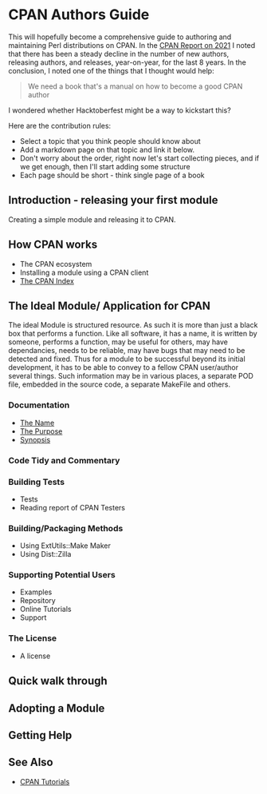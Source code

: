 # CPAN Authors Guide

This will hopefully become a comprehensive guide to authoring and maintaining Perl distributions on CPAN.
In the [CPAN Report on 2021](https://neilb.org/2022/02/07/cpan-report-2022.html)
I noted that there has been a steady decline in the number of
new authors, releasing authors, and releases, year-on-year, for the last 8 years.
In the conclusion, I noted one of the things that I thought would help:

> We need a book that's a manual on how to become a good CPAN author

I wondered whether Hacktoberfest might be a way to kickstart this?

Here are the contribution rules:

* Select a topic that you think people should know about
* Add a markdown page on that topic and link it below.
* Don't worry about the order, right now let's start collecting pieces, and if we get enough,
  then I'll start adding some structure
* Each page should be short - think single page of a book

## Introduction - releasing your first module

Creating a simple module and releasing it to CPAN.

## How CPAN works
* The CPAN ecosystem
* Installing a module using a CPAN client
* [The CPAN Index](the-cpan-index.md)

## The Ideal Module/ Application for CPAN
The ideal Module is structured resource.  As such it is more than just a black box that performs a function.  Like all software, it has a name,  it is written by someone,  performs a function, may be useful for others, may have dependancies,  needs to be reliable, may have bugs that may need to be detected and fixed.  Thus for a module to be successful beyond its initial development, it has to be able to convey to a fellow CPAN user/author several things.  Such information may be in various places, a separate POD file, embedded in the source code, a separate MakeFile and others.

### Documentation
* [The Name](documentation.md#the-name)
* [The Purpose](documentation.md#the-purpose)
* [Synopsis](documentation.md#synopsis)

### Code Tidy and Commentary

### Building Tests
* Tests
* Reading report of CPAN Testers

### Building/Packaging Methods
* Using ExtUtils::Make Maker
* Using Dist::Zilla

### Supporting Potential Users
* Examples
* Repository
* Online Tutorials
* Support

### The License
* A license

## Quick walk through

## Adopting a Module

## Getting Help

## See Also
* [CPAN Tutorials](https://tynovsky.github.io/cpan-tutorials/)
